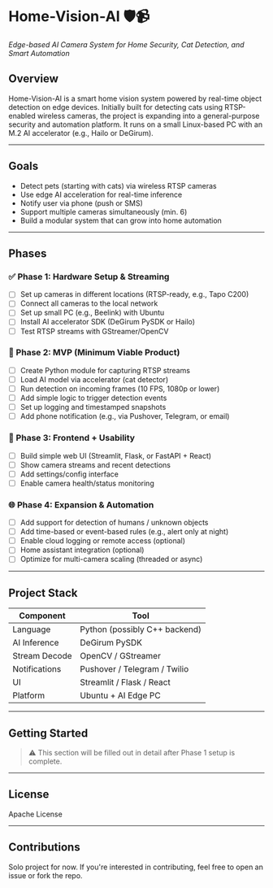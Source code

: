 
# Home-Vision-AI 🛡️📹  
*Edge-based AI Camera System for Home Security, Cat Detection, and Smart Automation*

## Overview

Home-Vision-AI is a smart home vision system powered by real-time object detection on edge devices. Initially built for detecting cats using RTSP-enabled wireless cameras, the project is expanding into a general-purpose security and automation platform. It runs on a small Linux-based PC with an M.2 AI accelerator (e.g., Hailo or DeGirum).

---

## Goals

- Detect pets (starting with cats) via wireless RTSP cameras
- Use edge AI acceleration for real-time inference
- Notify user via phone (push or SMS)
- Support multiple cameras simultaneously (min. 6)
- Build a modular system that can grow into home automation

---

## Phases

### ✅ Phase 1: Hardware Setup & Streaming
- [ ] Set up cameras in different locations (RTSP-ready, e.g., Tapo C200)
- [ ] Connect all cameras to the local network
- [ ] Set up small PC (e.g., Beelink) with Ubuntu
- [ ] Install AI accelerator SDK (DeGirum PySDK or Hailo)
- [ ] Test RTSP streams with GStreamer/OpenCV

### 🚧 Phase 2: MVP (Minimum Viable Product)
- [ ] Create Python module for capturing RTSP streams
- [ ] Load AI model via accelerator (cat detector)
- [ ] Run detection on incoming frames (10 FPS, 1080p or lower)
- [ ] Add simple logic to trigger detection events
- [ ] Set up logging and timestamped snapshots
- [ ] Add phone notification (e.g., via Pushover, Telegram, or email)

### 🚀 Phase 3: Frontend + Usability
- [ ] Build simple web UI (Streamlit, Flask, or FastAPI + React)
- [ ] Show camera streams and recent detections
- [ ] Add settings/config interface
- [ ] Enable camera health/status monitoring

### 🌐 Phase 4: Expansion & Automation
- [ ] Add support for detection of humans / unknown objects
- [ ] Add time-based or event-based rules (e.g., alert only at night)
- [ ] Enable cloud logging or remote access (optional)
- [ ] Home assistant integration (optional)
- [ ] Optimize for multi-camera scaling (threaded or async)

---

## Project Stack

| Component     | Tool                         |
|---------------|------------------------------|
| Language      | Python (possibly C++ backend)|
| AI Inference  | DeGirum PySDK                |
| Stream Decode | OpenCV / GStreamer           |
| Notifications | Pushover / Telegram / Twilio |
| UI            | Streamlit / Flask / React    |
| Platform      | Ubuntu + AI Edge PC          |

---

## Getting Started

> ⚠️ This section will be filled out in detail after Phase 1 setup is complete.

---

## License

Apache License

---

## Contributions

Solo project for now. If you're interested in contributing, feel free to open an issue or fork the repo.

